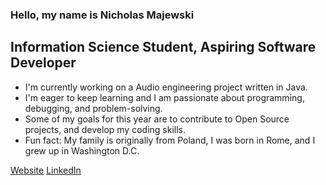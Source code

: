 ### Hello, my name is Nicholas Majewski

## Information Science Student, Aspiring Software Developer
- I'm currently working on a Audio engineering project written in Java.
- I'm eager to keep learning and I am passionate about programming, debugging, and problem-solving.
- Some of my goals for this year are to contribute to Open Source projects, and develop my coding skills.
- Fun fact: My family is originally from Poland, I was born in Rome, and I grew up in Washington D.C.

[Website](NickMajewski.com)
[LinkedIn](https://www.linkedin.com/in/nickmaje/)
